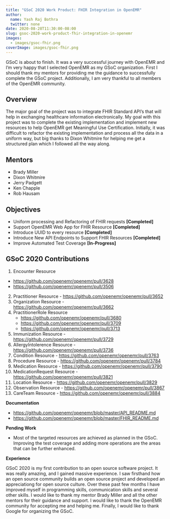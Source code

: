 ```yaml
---
title: "GSoC 2020 Work Product: FHIR Integration in OpenEMR"
author:
  name: Yash Raj Bothra
  twitter: none
date: 2020-08-28T11:30:00-08:00
slug: gsoc-2020-work-product-fhir-integration-in-openemr
images:
  - images/gsoc-fhir.png
coverImage: images/gsoc-fhir.png
---
```

GSoC is about to finish. It was a very successful journey with OpenEMR and I’m very happy that I selected OpenEMR as my GSoC organization. First I should thank my mentors for providing me the guidance to successfully complete the GSoC project. Additionally, I am very thankful to all members of the OpenEMR community.
<!--more-->

## Overview

The major goal of the project was to integrate FHIR Standard API’s that will help in exchanging healthcare information electronically. My goal with this project was to complete the existing implementation and implement new resources to help OpenEMR get Meaningful Use Certification.
Initially, it was difficult to refactor the existing implementation and process all the data in a uniform way, but big thanks to Dixon Whitmire for helping me get a structured plan which I followed all the way along.

## Mentors

* Brady Miller
* Dixon Whitmire
* Jerry Padgett
* Ken Chapple
* Rob Hausam

## Objectives

* Uniform processing and Refactoring of FHIR requests **[Completed]**
* Support OpenEMR Web App for FHIR Resource **[Completed]**
* Introduce UUID to every resource **[Completed]**
* Introduce New API Endpoints to Support FHIR Resources **[Completed]**
* Improve Automated Test Coverage **[In-Progress]**

## GSoC 2020 Contributions

1. Encounter Resource
  * https://github.com/openemr/openemr/pull/3628
  * https://github.com/openemr/openemr/pull/3506
2. Practitioner Resource - https://github.com/openemr/openemr/pull/3652
3. Organization Resource - https://github.com/openemr/openemr/pull/3662
4. PractitionerRole Resource
   * https://github.com/openemr/openemr/pull/3680
   * https://github.com/openemr/openemr/pull/3709
   * https://github.com/openemr/openemr/pull/3713
5. Immunization Resource - https://github.com/openemr/openemr/pull/3729
6. AllergyIntolerence Resource - https://github.com/openemr/openemr/pull/3736
7. Condition Resource - https://github.com/openemr/openemr/pull/3763
8. Procedure Resource - https://github.com/openemr/openemr/pull/3784
9. Medication Resource - https://github.com/openemr/openemr/pull/3790
10. MedicationRequest Resource - https://github.com/openemr/openemr/pull/3821
11. Location Resource - https://github.com/openemr/openemr/pull/3829
12. Observation Resource - https://github.com/openemr/openemr/pull/3867
13. CareTeam Resource - https://github.com/openemr/openemr/pull/3884

**Documentation**

* https://github.com/openemr/openemr/blob/master/API_README.md
* https://github.com/openemr/openemr/blob/master/FHIR_README.md

**Pending Work**

* Most of the targeted resources are achieved as planned in the GSoC. Improving the test coverage and adding more operations are the areas that can be further enhanced.

**Experience**

GSoC 2020 is my first contribution to an open source software project. It was really amazing, and I gained massive experience. I saw firsthand how an open source community builds an open source project and developed an appreciationg for open source culture. Over these past few months I have improved myself in programming skills, communication skills and several other skills. I would like to thank my mentor Brady Miller and all the other mentors for their guidance and support. I would like to thank the OpenEMR community for accepting me and helping me. Finally, I would like to thank Google for organizing the GSoC.
<br>
<br>
